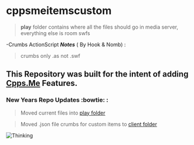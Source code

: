 # cppsmeitemscustom

> **play** folder contains where all the files should go in media server,
everything else is room swfs


-Crumbs ActionScript **_Notes_** ( By Hook & Nomb) :
>crumbs only .as not .swf


## This Repository was built for the intent of adding [Cpps.Me](http://www.cpps.me/) Features.

### New Years Repo Updates :bowtie: : ###

>Moved current files into [play folder](/play)

>Moved .json file crumbs for custom items to [client folder](/play/v2/client)

![Thinking](https://media.giphy.com/media/a5viI92PAF89q/giphy.gif)
